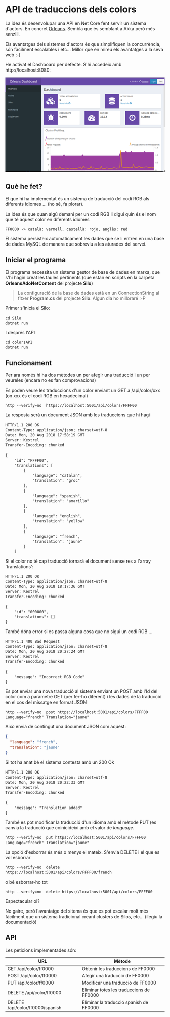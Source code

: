 # API de traduccions dels colors

La idea és desenvolupar una API en Net Core fent servir un sistema d'actors. En concret [Orleans](https://dotnet.github.io/orleans/index.html). Sembla que és semblant a Akka però més senzill.

Els avantatges dels sistemes d'actors és que simplifiquen la concurrència, són fàcilment escalables i etc... Millor que en mireu els avantatges a la seva web ;-)

He activat el Dashboard per defecte. S'hi accedeix amb http://localhost:8080:

![Dashboard](README/orleans-dashboard.png)

## Què he fet?

El que hi ha implementat és un sistema de traducció del codi RGB als diferents idiomes ... (ho sé, fa plorar).

La idea és que quan algú demani per un codi RGB li digui quin és el nom que té aquest color en diferents idiomes

    FF0000 -> català: vermell, castellà: rojo, anglès: red

El sistema persisteix automàticament les dades que se li entren en una base de dades MySQL de manera que sobreviu a les aturades del servei.

## Iniciar el programa

El programa necessita un sistema gestor de base de dades en marxa, que s'hi hagin creat les taules pertinents (que estan en scripts en la carpeta **OrleansAdoNetContent** del projecte **Silo**)

> La configuració de la base de dades està en un ConnectionString al fitxer **Program.cs** del projecte **Silo**. Algun dia ho milloraré :-P

Primer s'inicia el Silo:

    cd Silo
    dotnet run

I després l'API

    cd colorsAPI
    dotnet run

## Funcionament

Per ara només hi ha dos mètodes un per afegir una traducció i un per veureles (encara no es fan comprovacions)

Es poden veure les traduccions d'un color enviant un GET a /api/color/xxx (on xxx és el codi RGB en hexadecimal)

    http --verify=no  https://localhost:5001/api/colors/FFFF00

La resposta serà un document JSON amb les traduccions que hi hagi

    HTTP/1.1 200 OK
    Content-Type: application/json; charset=utf-8
    Date: Mon, 20 Aug 2018 17:58:19 GMT
    Server: Kestrel
    Transfer-Encoding: chunked

    {
        "id": "FFFF00",
        "translations": [
            {
                "language": "catalan",
                "translation": "groc"
            },
            {
                "language": "spanish",
                "translation": "amarillo"
            },
            {
                "language": "english",
                "translation": "yellow"
            },
            {
                "language": "french",
                "translation": "jaune"
            }
        ]

Si el color no té cap traducció tornarà el document sense res a l'array 'translations':

    HTTP/1.1 200 OK
    Content-Type: application/json; charset=utf-8
    Date: Mon, 20 Aug 2018 18:17:36 GMT
    Server: Kestrel
    Transfer-Encoding: chunked

    {
        "id": "000000",
        "translations": []
    }

També dóna error si es passa alguna cosa que no sigui un codi RGB ...

    HTTP/1.1 400 Bad Request
    Content-Type: application/json; charset=utf-8
    Date: Mon, 20 Aug 2018 20:27:24 GMT
    Server: Kestrel
    Transfer-Encoding: chunked

    {
        "message": "Incorrect RGB Code"
    }

Es pot enviar una nova traducció al sistema enviant un POST amb l'Id del color com a paràmetre GET (per fer-ho diferent) i les dades de la traducció en el cos del missatge en format JSON

    http --verify=no  post https://localhost:5001/api/colors/FFFF00 Language="french" Translation="jaune"

Això envia de contingut una document JSON com aquest:

```json
{
  "language": "french",
  "translation": "jaune"
}
```

Si tot ha anat bé el sistema contesta amb un 200 Ok

    HTTP/1.1 200 OK
    Content-Type: application/json; charset=utf-8
    Date: Mon, 20 Aug 2018 20:22:33 GMT
    Server: Kestrel
    Transfer-Encoding: chunked

    {
        "message": "Translation added"
    }

També es pot modificar la traducció d'un idioma amb el mètode PUT (es canvia la traducció que coinicideixi amb el valor de _language_.

    http --verify=no  put https://localhost:5001/api/colors/FFFF00 Language="french" Translation="jaune"

La opció d'esborrar és més o menys el mateix. S'envia DELETE i el que es vol esborrar

    http --verify=no  delete https://localhost:5001/api/colors/FFFF00/french

o bé esborrar-ho tot

    http --verify=no  delete https://localhost:5001/api/colors/FFFF00

Espectacular oi?

No gaire, però l'avantatge del sitema és que es pot escalar molt més fàcilment que un sistema tradicional creant clusters de Silos, etc... (llegiu la documentació)

## API

Les peticions implementades són:

| URL                              | Mètode                                   |
| -------------------------------- | ---------------------------------------- |
| GET /api/color/ff0000            | Obtenir les traduccions de FF0000        |
| POST /api/color/ff0000           | Afegir una traducció de FF0000           |
| PUT /api/color/ff0000            | Modificar una traducció de FF0000        |
| DELETE /api/color/ff0000         | Eliminar totes les traduccions de FF0000 |
| DELETE /api/color/ff0000/spanish | Eliminar la traducció spanish de FF0000  |
